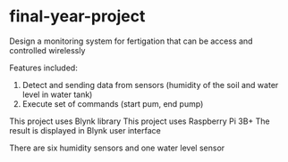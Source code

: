 # final-year-project
Design a monitoring system for fertigation that can be access and controlled wirelessly

Features included:
1) Detect and sending data from sensors (humidity of the soil and water level in water tank)
2) Execute set of commands (start pum, end pump)

This project uses Blynk library
This project uses Raspberry Pi 3B+
The result is displayed in Blynk user interface

There are six humidity sensors and one water level sensor
